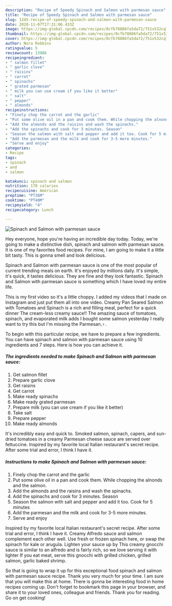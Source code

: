 ```yaml
---
description: "Recipe of Speedy Spinach and Salmon with parmesan sauce"
title: "Recipe of Speedy Spinach and Salmon with parmesan sauce"
slug: 1245-recipe-of-speedy-spinach-and-salmon-with-parmesan-sauce
date: 2020-11-07T17:31:06.433Z
image: https://img-global.cpcdn.com/recipes/0cfb78886fa5da72/751x532cq70/spinach-and-salmon-with-parmesan-sauce-recipe-main-photo.jpg
thumbnail: https://img-global.cpcdn.com/recipes/0cfb78886fa5da72/751x532cq70/spinach-and-salmon-with-parmesan-sauce-recipe-main-photo.jpg
cover: https://img-global.cpcdn.com/recipes/0cfb78886fa5da72/751x532cq70/spinach-and-salmon-with-parmesan-sauce-recipe-main-photo.jpg
author: Nora Robbins
ratingvalue: 5
reviewcount: 13986
recipeingredient:
- " salmon fillet"
- " garlic clove"
- " raisins"
- " carrot"
- " spinachs"
- " grated parmesan"
- " milk you can use cream if you like it better"
- " salt"
- " pepper"
- " almonds"
recipeinstructions:
- "Finely chop the carrot and the garlic"
- "Put some olive oil in a pan and cook them. While chopping the alnonds and the salmon."
- "Add the almonds and the raisins and wash the spinachs."
- "Add the spinachs and cook for 3 minutes. Season"
- "Season the salmon with salt and pepper and add it too. Cook for 5 minutes"
- "Add the parmesan and the milk and cook for 3-5 more minutes."
- "Serve and enjoy"
categories:
- Recipe
tags:
- spinach
- and
- salmon

katakunci: spinach and salmon 
nutrition: 178 calories
recipecuisine: American
preptime: "PT36M"
cooktime: "PT40M"
recipeyield: "4"
recipecategory: Lunch

---
```



![Spinach and Salmon with parmesan sauce](https://img-global.cpcdn.com/recipes/0cfb78886fa5da72/751x532cq70/spinach-and-salmon-with-parmesan-sauce-recipe-main-photo.jpg)

Hey everyone, hope you're having an incredible day today. Today, we're going to make a distinctive dish, spinach and salmon with parmesan sauce. It is one of my favorites food recipes. For mine, I am going to make it a little bit tasty. This is gonna smell and look delicious.

Spinach and Salmon with parmesan sauce is one of the most popular of current trending meals on earth. It's enjoyed by millions daily. It's simple, it's quick, it tastes delicious. They are fine and they look fantastic. Spinach and Salmon with parmesan sauce is something which I have loved my entire life.

This is my first video so it&#39;s a little choppy. I added my videos that I made on Instagram and just put them all into one video. Creamy Pan Seared Salmon with Tomatoes and Spinach is a rich and filling meal, perfect for a quick dinner The cream-less creamy sauce!! The amazing sauce of tomatoes, spinach, and evaporated milk adds I bought some salmon yesterday I really want to try this but I&#39;m missing the Parmesan,‍♀.


To begin with this particular recipe, we have to prepare a few ingredients. You can have spinach and salmon with parmesan sauce using 10 ingredients and 7 steps. Here is how you can achieve it.

<!--inarticleads1-->

##### The ingredients needed to make Spinach and Salmon with parmesan sauce:

1. Get  salmon fillet
1. Prepare  garlic clove
1. Get  raisins
1. Get  carrot
1. Make ready  spinachs
1. Make ready  grated parmesan
1. Prepare  milk (you can use cream if you like it better)
1. Take  salt
1. Prepare  pepper
1. Make ready  almonds


It&#39;s incredibly easy and quick to. Smoked salmon, spinach, capers, and sun-dried tomatoes in a creamy Parmesan cheese sauce are served over fettuccine. Inspired by my favorite local Italian restaurant&#39;s secret recipe. After some trial and error, I think I have it. 

<!--inarticleads2-->

##### Instructions to make Spinach and Salmon with parmesan sauce:

1. Finely chop the carrot and the garlic
1. Put some olive oil in a pan and cook them. While chopping the alnonds and the salmon.
1. Add the almonds and the raisins and wash the spinachs.
1. Add the spinachs and cook for 3 minutes. Season
1. Season the salmon with salt and pepper and add it too. Cook for 5 minutes
1. Add the parmesan and the milk and cook for 3-5 more minutes.
1. Serve and enjoy


Inspired by my favorite local Italian restaurant&#39;s secret recipe. After some trial and error, I think I have it. Creamy Alfredo sauce and salmon complement each other well. Use fresh or frozen spinach here, or swap the spinach for kale or arugula. Lighten your sauce up by This creamy gnocchi sauce is similar to an alfredo and is fairly rich, so we love serving it with lighter If you eat meat, serve this gnocchi with grilled chicken, grilled salmon, garlic baked shrimp. 

So that is going to wrap it up for this exceptional food spinach and salmon with parmesan sauce recipe. Thank you very much for your time. I am sure that you will make this at home. There is gonna be interesting food in home recipes coming up. Don't forget to bookmark this page in your browser, and share it to your loved ones, colleague and friends. Thank you for reading. Go on get cooking!
